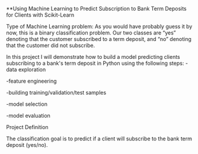 **Using Machine Learning to Predict Subscription to Bank Term Deposits for Clients with Scikit-Learn

Type of Machine Learning problem:
As you would have probably guess it by now, this is a binary classification problem. Our two classes are “yes” denoting that the customer subscribed to a term deposit, and “no” denoting that the customer did not subscribe.

In this project I will demonstrate how to build a model predicting clients subscribing to a bank's term deposit in Python using the following steps:
-data exploration

-feature engineering

-building training/validation/test samples

-model selection

-model evaluation

Project Definition

The classification goal is to predict if a client will subscribe to the bank term deposit (yes/no).
